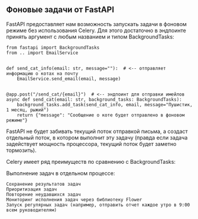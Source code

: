 ## Фоновые задачи от FastAPI

FastAPI предоставляет нам возможность запускать задачи в фоновом режиме без использования Celery. Для этого достаточно в эндпоинте принять аргумент с любым названием и типом BackgroundTasks:

```
from fastapi import BackgroundTasks
from .. import EmailService


def send_cat_info(email: str, message=""):  # <-- отправляет информацию о котах на почту
    EmailService.send_email(email, message)


@app.post("/send_cat/{email}")  # <-- эндпоинт для отправки имейлов
async def send_cat(email: str, background_tasks: BackgroundTasks):
    background_tasks.add_task(send_cat_info, email, message="Пушистик, 1 месяц, рыжий")
    return {"message": "Сообщение о коте будет отправлено в фоновом режиме"}
```

FastAPI не будет забивать текущий поток отправкой письма, а создаст отдельный поток, в котором выполнит эту задачу (правда если задача задействует мощность процессора, текущий поток будет заметно тормозить).

Celery имеет ряд преимуществ по сравнению с BackgroundTasks:

Выполнение задач в отдельном процессе:

    Сохранение результатов задач
    Приоритизация задач
    Повторение неудавшихся задач
    Мониторинг исполнения задач через библиотеку Flower
    Запуск регулярных задач (например, отправить отчет каждое утро в 9:00 всем руководителям)